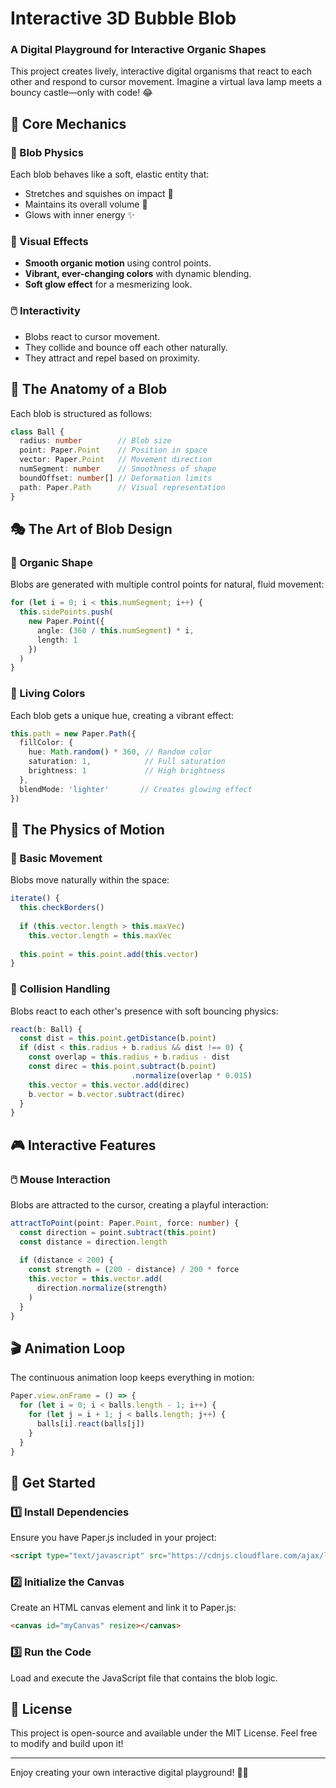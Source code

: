 # Interactive 3D Bubble Blob

### A Digital Playground for Interactive Organic Shapes

This project creates lively, interactive digital organisms that react to each other and respond to cursor movement. Imagine a virtual lava lamp meets a bouncy castle—only with code! 😂

## 🎯 Core Mechanics

### 🫧 Blob Physics
Each blob behaves like a soft, elastic entity that:
- Stretches and squishes on impact 💫
- Maintains its overall volume 🎈
- Glows with inner energy ✨

### 🎨 Visual Effects
- **Smooth organic motion** using control points.
- **Vibrant, ever-changing colors** with dynamic blending.
- **Soft glow effect** for a mesmerizing look.

### 🖱️ Interactivity
- Blobs react to cursor movement.
- They collide and bounce off each other naturally.
- They attract and repel based on proximity.

## 🧬 The Anatomy of a Blob

Each blob is structured as follows:

```typescript
class Ball {
  radius: number        // Blob size
  point: Paper.Point    // Position in space
  vector: Paper.Point   // Movement direction
  numSegment: number    // Smoothness of shape
  boundOffset: number[] // Deformation limits
  path: Paper.Path      // Visual representation
}
```

## 🎭 The Art of Blob Design

### 🌿 Organic Shape
Blobs are generated with multiple control points for natural, fluid movement:

```typescript
for (let i = 0; i < this.numSegment; i++) {
  this.sidePoints.push(
    new Paper.Point({
      angle: (360 / this.numSegment) * i,
      length: 1
    })
  )
}
```

### 🎨 Living Colors
Each blob gets a unique hue, creating a vibrant effect:

```typescript
this.path = new Paper.Path({
  fillColor: {
    hue: Math.random() * 360, // Random color
    saturation: 1,            // Full saturation
    brightness: 1             // High brightness
  },
  blendMode: 'lighter'       // Creates glowing effect
})
```

## 🎪 The Physics of Motion

### 🏃 Basic Movement
Blobs move naturally within the space:

```typescript
iterate() {
  this.checkBorders()
  
  if (this.vector.length > this.maxVec)
    this.vector.length = this.maxVec
    
  this.point = this.point.add(this.vector)
}
```

### 🤝 Collision Handling
Blobs react to each other's presence with soft bouncing physics:

```typescript
react(b: Ball) {
  const dist = this.point.getDistance(b.point)
  if (dist < this.radius + b.radius && dist !== 0) {
    const overlap = this.radius + b.radius - dist
    const direc = this.point.subtract(b.point)
                           .normalize(overlap * 0.015)
    this.vector = this.vector.add(direc)
    b.vector = b.vector.subtract(direc)
  }
}
```

## 🎮 Interactive Features

### 🖱️ Mouse Interaction
Blobs are attracted to the cursor, creating a playful interaction:

```typescript
attractToPoint(point: Paper.Point, force: number) {
  const direction = point.subtract(this.point)
  const distance = direction.length
  
  if (distance < 200) {
    const strength = (200 - distance) / 200 * force
    this.vector = this.vector.add(
      direction.normalize(strength)
    )
  }
}
```

## 🎬 Animation Loop

The continuous animation loop keeps everything in motion:

```typescript
Paper.view.onFrame = () => {
  for (let i = 0; i < balls.length - 1; i++) {
    for (let j = i + 1; j < balls.length; j++) {
      balls[i].react(balls[j])
    }
  }
}
```

## 🚀 Get Started

### 1️⃣ Install Dependencies
Ensure you have Paper.js included in your project:
```html
<script type="text/javascript" src="https://cdnjs.cloudflare.com/ajax/libs/paper.js/0.12.15/paper-full.min.js"></script>
```

### 2️⃣ Initialize the Canvas
Create an HTML canvas element and link it to Paper.js:
```html
<canvas id="myCanvas" resize></canvas>
```

### 3️⃣ Run the Code
Load and execute the JavaScript file that contains the blob logic.

## 📜 License
This project is open-source and available under the MIT License. Feel free to modify and build upon it!

---
Enjoy creating your own interactive digital playground! 🎈✨

